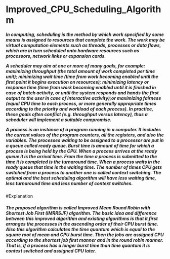 # Improved_CPU_Scheduling_Algorithm
<h5>
In computing, scheduling is the method by which work specified by some
means is assigned to resources that complete the work. The work may be
virtual computation elements such as threads, processes or data flows, which
are in turn scheduled onto hardware resources such as processors, network
links or expansion cards.
  
A scheduler may aim at one or more of many goals, for example: maximizing
throughput (the total amount of work completed per time unit); minimizing
wait time (time from work becoming enabled until the first point it begins
execution on resources); minimizing latency or response time (time from work
becoming enabled until it is finished in case of batch activity, or until the
system responds and hands the first output to the user in case of interactive
activity);or maximizing fairness (equal CPU time to each process, or more
generally appropriate times according to the priority and workload of each
process). In practice, these goals often conflict (e.g. throughput versus
latency), thus a scheduler will implement a suitable compromise.

A process is an instance of a program running in a computer. It includes the
current values of the program counters, all the registers, and also the
variables. The processes waiting to be assigned to a processor are put in a
queue called ready queue. Burst time is amount of time for which a process is
being held by the CPU. When a process arrives at the ready queue it is the
arrival time. From the time a process is submitted to the time it is completed is
the turnaround time. When a process waits in the ready queue that time is the
waiting time. The number of times CPU gets switched from a process to
another one is called context switching. The optimal and the best scheduling
algorithm will have less waiting time, less turnaround time and less number of
context switches.
</h5>

#Explanation
<h5>The proposed algorithm is called Improved Mean Round Robin with
Shortest Job First (IMRRSJF) algorithm. The basic idea and difference
between this improved algorithm and existing algorithms is that it first
arranges the processes in the ascending order of their CPU burst time.
Also this algorithm calculates the time quantum which is equal to the
square root of mean and CPU burst time. Then the jobs are assigned CPU
according to the shortest job first manner and in the round robin
manner. That is, if a process has a longer burst time than time quantum
it is context switched and assigned CPU later.</h5>
